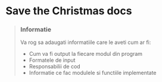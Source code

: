 # Save the Christmas docs

> ### Informatie
> Va rog sa adaugati informatiile care le aveti cum ar fi:
> - Cum va fi output la fiecare modul din program
> - Formatele de input
> - Responsabilii de cod
> - Informatie ce fac modulele si functiile implementate